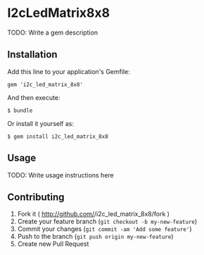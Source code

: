 # I2cLedMatrix8x8

TODO: Write a gem description

## Installation

Add this line to your application's Gemfile:

    gem 'i2c_led_matrix_8x8'

And then execute:

    $ bundle

Or install it yourself as:

    $ gem install i2c_led_matrix_8x8

## Usage

TODO: Write usage instructions here

## Contributing

1. Fork it ( http://github.com/<my-github-username>/i2c_led_matrix_8x8/fork )
2. Create your feature branch (`git checkout -b my-new-feature`)
3. Commit your changes (`git commit -am 'Add some feature'`)
4. Push to the branch (`git push origin my-new-feature`)
5. Create new Pull Request
